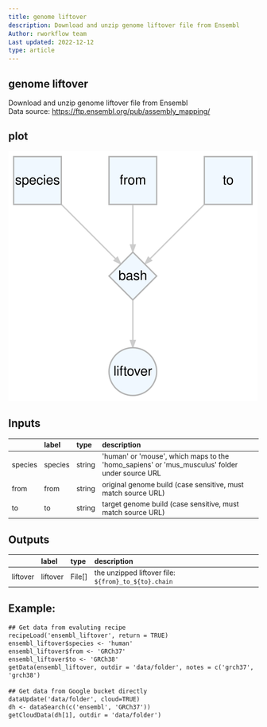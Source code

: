 ```yaml
---
title: genome liftover
description: Download and unzip genome liftover file from Ensembl
Author: rworkflow team
Last updated: 2022-12-12
type: article
---
```

## genome liftover
Download and unzip genome liftover file from Ensembl<br>Data source: <https://ftp.ensembl.org/pub/assembly_mapping/>
## plot
![## genome liftover](/plots/ensembl_liftover.svg)
## Inputs
|        |label   |type   |description                                                                                    |
|:-------|:-------|:------|:----------------------------------------------------------------------------------------------|
|species |species |string |'human' or 'mouse', which maps to the 'homo_sapiens' or 'mus_musculus' folder under source URL |
|from    |from    |string |original genome build (case sensitive, must match source URL)                                  |
|to      |to      |string |target genome build (case sensitive, must match source URL)                                    |
## Outputs
|         |label    |type   |description                                          |
|:--------|:--------|:------|:----------------------------------------------------|
|liftover |liftover |File[] |the unzipped liftover file: `${from}_to_${to}.chain` |
## Example:
```
## Get data from evaluting recipe
recipeLoad('ensembl_liftover', return = TRUE)
ensembl_liftover$species <- 'human'
ensembl_liftover$from <- 'GRCh37'
ensembl_liftover$to <- 'GRCh38'
getData(ensembl_liftover, outdir = 'data/folder', notes = c('grch37', 'grch38')

## Get data from Google bucket directly
dataUpdate('data/folder', cloud=TRUE)
dh <- dataSearch(c('ensembl', 'GRCh37'))
getCloudData(dh[1], outdir = 'data/folder')
```

